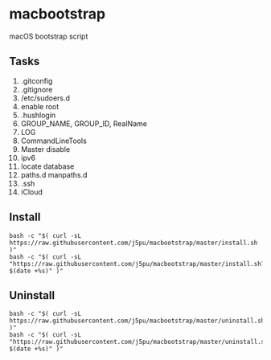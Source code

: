 # macbootstrap
macOS bootstrap script

## Tasks
1.  .gitconfig
2.  .gitignore
3.  /etc/sudoers.d
4.  enable root
5.  .hushlogin
6.  GROUP_NAME, GROUP_ID, RealName
7.  LOG
8.  CommandLineTools
9.  Master disable
10. ipv6
11. locate database
12. paths.d manpaths.d
13. .ssh
14. iCloud


## Install
```shell script
bash -c "$( curl -sL https://raw.githubusercontent.com/j5pu/macbootstrap/master/install.sh )"
bash -c "$( curl -sL "https://raw.githubusercontent.com/j5pu/macbootstrap/master/install.sh?$(date +%s)" )"
```

## Uninstall
```shell script
bash -c "$( curl -sL https://raw.githubusercontent.com/j5pu/macbootstrap/master/uninstall.sh )"
bash -c "$( curl -sL "https://raw.githubusercontent.com/j5pu/macbootstrap/master/uninstall.sh?$(date +%s)" )"
```
